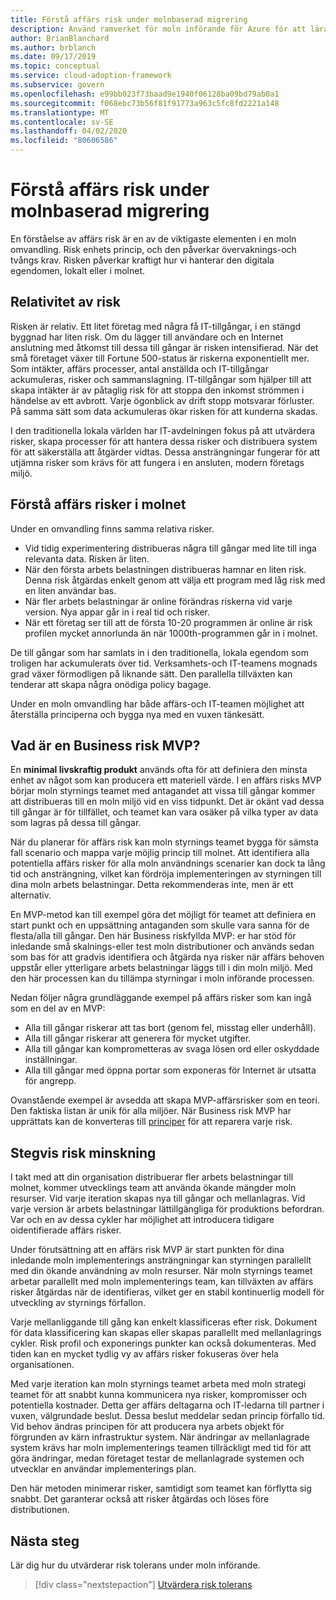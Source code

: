```yaml
---
title: Förstå affärs risk under molnbaserad migrering
description: Använd ramverket för moln införande för Azure för att lära dig mer om riskhanterings processer som hjälper dig att utvärdera, förstå, balansera och åtgärda migrerings risker.
author: BrianBlanchard
ms.author: brblanch
ms.date: 09/17/2019
ms.topic: conceptual
ms.service: cloud-adoption-framework
ms.subservice: govern
ms.openlocfilehash: e99bb023f73baad9e1940f06128ba09bd79ab0a1
ms.sourcegitcommit: f068ebc73b56f81f91773a963c5fc8fd2221a148
ms.translationtype: MT
ms.contentlocale: sv-SE
ms.lasthandoff: 04/02/2020
ms.locfileid: "80606586"
---
```

<!-- markdownlint-disable MD026 -->

# <a name="understand-business-risk-during-cloud-migration"></a>Förstå affärs risk under molnbaserad migrering

En förståelse av affärs risk är en av de viktigaste elementen i en moln omvandling. Risk enhets princip, och den påverkar övervaknings-och tvångs krav. Risken påverkar kraftigt hur vi hanterar den digitala egendomen, lokalt eller i molnet.

<!-- markdownlint-enable MD026 -->

## <a name="relativity-of-risk"></a>Relativitet av risk

Risken är relativ. Ett litet företag med några få IT-tillgångar, i en stängd byggnad har liten risk. Om du lägger till användare och en Internet anslutning med åtkomst till dessa till gångar är risken intensifierad. När det små företaget växer till Fortune 500-status är riskerna exponentiellt mer. Som intäkter, affärs processer, antal anställda och IT-tillgångar ackumuleras, risker och sammanslagning. IT-tillgångar som hjälper till att skapa intäkter är av påtaglig risk för att stoppa den inkomst strömmen i händelse av ett avbrott. Varje ögonblick av drift stopp motsvarar förluster. På samma sätt som data ackumuleras ökar risken för att kunderna skadas.

I den traditionella lokala världen har IT-avdelningen fokus på att utvärdera risker, skapa processer för att hantera dessa risker och distribuera system för att säkerställa att åtgärder vidtas. Dessa ansträngningar fungerar för att utjämna risker som krävs för att fungera i en ansluten, modern företags miljö.

## <a name="understand-business-risks-in-the-cloud"></a>Förstå affärs risker i molnet

Under en omvandling finns samma relativa risker.

- Vid tidig experimentering distribueras några till gångar med lite till inga relevanta data. Risken är liten.
- När den första arbets belastningen distribueras hamnar en liten risk. Denna risk åtgärdas enkelt genom att välja ett program med låg risk med en liten användar bas.
- När fler arbets belastningar är online förändras riskerna vid varje version. Nya appar går in i real tid och risker.
- När ett företag ser till att de första 10-20 programmen är online är risk profilen mycket annorlunda än när 1000th-programmen går in i molnet.

De till gångar som har samlats in i den traditionella, lokala egendom som troligen har ackumulerats över tid. Verksamhets-och IT-teamens mognads grad växer förmodligen på liknande sätt. Den parallella tillväxten kan tenderar att skapa några onödiga policy bagage.

Under en moln omvandling har både affärs-och IT-teamen möjlighet att återställa principerna och bygga nya med en vuxen tänkesätt.

<!-- markdownlint-disable MD026 -->

## <a name="what-is-a-business-risk-mvp"></a>Vad är en Business risk MVP?

En **minimal livskraftig produkt** används ofta för att definiera den minsta enhet av något som kan producera ett materiell värde. I en affärs risks MVP börjar moln styrnings teamet med antagandet att vissa till gångar kommer att distribueras till en moln miljö vid en viss tidpunkt. Det är okänt vad dessa till gångar är för tillfället, och teamet kan vara osäker på vilka typer av data som lagras på dessa till gångar.

När du planerar för affärs risk kan moln styrnings teamet bygga för sämsta fall scenario och mappa varje möjlig princip till molnet. Att identifiera alla potentiella affärs risker för alla moln användnings scenarier kan dock ta lång tid och ansträngning, vilket kan fördröja implementeringen av styrningen till dina moln arbets belastningar. Detta rekommenderas inte, men är ett alternativ.

En MVP-metod kan till exempel göra det möjligt för teamet att definiera en start punkt och en uppsättning antaganden som skulle vara sanna för de flesta/alla till gångar. Den här Business riskfyllda MVP: er har stöd för inledande små skalnings-eller test moln distributioner och används sedan som bas för att gradvis identifiera och åtgärda nya risker när affärs behoven uppstår eller ytterligare arbets belastningar läggs till i din moln miljö. Med den här processen kan du tillämpa styrningar i moln införande processen.

Nedan följer några grundläggande exempel på affärs risker som kan ingå som en del av en MVP:

- Alla till gångar riskerar att tas bort (genom fel, misstag eller underhåll).
- Alla till gångar riskerar att generera för mycket utgifter.
- Alla till gångar kan komprometteras av svaga lösen ord eller oskyddade inställningar.
- Alla till gångar med öppna portar som exponeras för Internet är utsatta för angrepp.

Ovanstående exempel är avsedda att skapa MVP-affärsrisker som en teori. Den faktiska listan är unik för alla miljöer.
När Business risk MVP har upprättats kan de konverteras till [principer](./index.md) för att reparera varje risk.

<!-- markdownlint-enable MD026 -->

## <a name="incremental-risk-mitigation"></a>Stegvis risk minskning

I takt med att din organisation distribuerar fler arbets belastningar till molnet, kommer utvecklings team att använda ökande mängder moln resurser. Vid varje iteration skapas nya till gångar och mellanlagras. Vid varje version är arbets belastningar lättillgängliga för produktions befordran. Var och en av dessa cykler har möjlighet att introducera tidigare oidentifierade affärs risker.

Under förutsättning att en affärs risk MVP är start punkten för dina inledande moln implementerings ansträngningar kan styrningen parallellt med din ökande användning av moln resurser. När moln styrnings teamet arbetar parallellt med moln implementerings team, kan tillväxten av affärs risker åtgärdas när de identifieras, vilket ger en stabil kontinuerlig modell för utveckling av styrnings förfallon.

Varje mellanliggande till gång kan enkelt klassificeras efter risk. Dokument för data klassificering kan skapas eller skapas parallellt med mellanlagrings cykler. Risk profil och exponerings punkter kan också dokumenteras. Med tiden kan en mycket tydlig vy av affärs risker fokuseras över hela organisationen.

Med varje iteration kan moln styrnings teamet arbeta med moln strategi teamet för att snabbt kunna kommunicera nya risker, kompromisser och potentiella kostnader. Detta ger affärs deltagarna och IT-ledarna till partner i vuxen, välgrundade beslut. Dessa beslut meddelar sedan princip förfallo tid. Vid behov ändras principen för att producera nya arbets objekt för förgrunden av kärn infrastruktur system. När ändringar av mellanlagrade system krävs har moln implementerings teamen tillräckligt med tid för att göra ändringar, medan företaget testar de mellanlagrade systemen och utvecklar en användar implementerings plan.

Den här metoden minimerar risker, samtidigt som teamet kan förflytta sig snabbt. Det garanterar också att risker åtgärdas och löses före distributionen.

## <a name="next-steps"></a>Nästa steg

Lär dig hur du utvärderar risk tolerans under moln införande.

> [!div class="nextstepaction"]
> [Utvärdera risk tolerans](./risk-tolerance.md)
